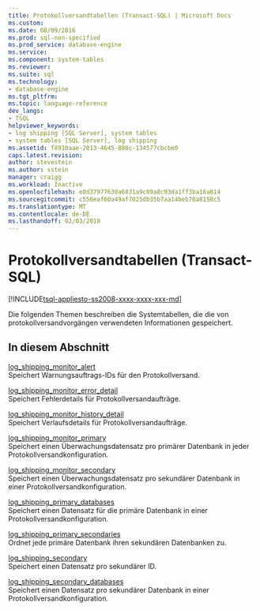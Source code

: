 ```yaml
---
title: Protokollversandtabellen (Transact-SQL) | Microsoft Docs
ms.custom: 
ms.date: 08/09/2016
ms.prod: sql-non-specified
ms.prod_service: database-engine
ms.service: 
ms.component: system-tables
ms.reviewer: 
ms.suite: sql
ms.technology:
- database-engine
ms.tgt_pltfrm: 
ms.topic: language-reference
dev_langs:
- TSQL
helpviewer_keywords:
- log shipping [SQL Server], system tables
- system tables [SQL Server], log shipping
ms.assetid: f8910aae-2013-4645-880c-134577cbcbe0
caps.latest.revision: 
author: stevestein
ms.author: sstein
manager: craigg
ms.workload: Inactive
ms.openlocfilehash: e0d37977630a6831a9c09a8c93da1ff3ba16a014
ms.sourcegitcommit: c556eaf60a49af7025db35b7aa14beb76a8158c5
ms.translationtype: MT
ms.contentlocale: de-DE
ms.lasthandoff: 02/03/2018
---
```

# <a name="log-shipping-tables-transact-sql"></a>Protokollversandtabellen (Transact-SQL)
[!INCLUDE[tsql-appliesto-ss2008-xxxx-xxxx-xxx-md](../../includes/tsql-appliesto-ss2008-xxxx-xxxx-xxx-md.md)]

  Die folgenden Themen beschreiben die Systemtabellen, die die von protokollversandvorgängen verwendeten Informationen gespeichert.  
  
## <a name="in-this-section"></a>In diesem Abschnitt  
 [log_shipping_monitor_alert](../../relational-databases/system-tables/log-shipping-monitor-alert-transact-sql.md)  
 Speichert Warnungsauftrags-IDs für den Protokollversand.  
  
 [log_shipping_monitor_error_detail](../../relational-databases/system-tables/log-shipping-monitor-error-detail-transact-sql.md)  
 Speichert Fehlerdetails für Protokollversandaufträge.  
  
 [log_shipping_monitor_history_detail](../../relational-databases/system-tables/log-shipping-monitor-history-detail-transact-sql.md)  
 Speichert Verlaufsdetails für Protokollversandaufträge.  
  
 [log_shipping_monitor_primary](../../relational-databases/system-tables/log-shipping-monitor-primary-transact-sql.md)  
 Speichert einen Überwachungsdatensatz pro primärer Datenbank in jeder Protokollversandkonfiguration.  
  
 [log_shipping_monitor_secondary](../../relational-databases/system-tables/log-shipping-monitor-secondary-transact-sql.md)  
 Speichert einen Überwachungsdatensatz pro sekundärer Datenbank in einer Protokollversandkonfiguration.  
  
 [log_shipping_primary_databases](../../relational-databases/system-tables/log-shipping-primary-databases-transact-sql.md)  
 Speichert einen Datensatz für die primäre Datenbank in einer Protokollversandkonfiguration.  
  
 [log_shipping_primary_secondaries](../../relational-databases/system-tables/log-shipping-primary-secondaries-transact-sql.md)  
 Ordnet jede primäre Datenbank ihren sekundären Datenbanken zu.  
  
 [log_shipping_secondary](../../relational-databases/system-tables/log-shipping-secondary-transact-sql.md)  
 Speichert einen Datensatz pro sekundärer ID.  
  
 [log_shipping_secondary_databases](../../relational-databases/system-tables/log-shipping-secondary-databases-transact-sql.md)  
 Speichert einen Datensatz pro sekundärer Datenbank in einer Protokollversandkonfiguration.  
  
  
